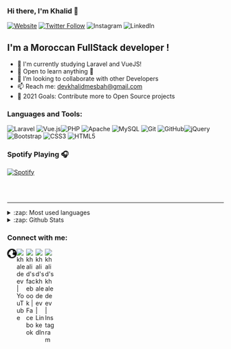 ### Hi there, I'm Khalid 👋


[![Website](https://img.shields.io/website?label=LinkedIn&style=for-the-badge&url=https%3A%2F%2Fcodestackr.com)](https://Linkedin.com/in/khalidmesbah) [![Twitter Follow](https://img.shields.io/twitter/follow/khaledeev?color=1DA1F2&logo=twitter&style=for-the-badge)](https://twitter.com/) <img alt="Instagram" src="https://img.shields.io/badge/khaledeev-%23E4405F.svg?style=for-the-badge&logo=Instagram&logoColor=white"/>
 <img alt="LinkedIn" src="https://img.shields.io/badge/Khalid Mesbah-%230077B5.svg?style=for-the-badge&logo=linkedin&logoColor=white"/>


## I'm a Moroccan FullStack developer !

- 🔭 I'm currently studying Laravel and VueJS!
- 🌱 Open to learn anything 🤣
- 👯 I’m looking to collaborate with other Developers
- 📫 Reach me: devkhalidmesbah@gmail.com
- 🥅 2021 Goals: Contribute more to Open Source projects 



### Languages and Tools:


<img alt="Laravel" src="https://img.shields.io/badge/laravel-%23FF2D20.svg?style=for-the-badge&logo=laravel&logoColor=white"/> <img alt="Vue.js" src="https://img.shields.io/badge/vuejs-%2335495e.svg?style=for-the-badge&logo=vue-dot-js&logoColor=%234FC08D"/><img alt="PHP" src="https://img.shields.io/badge/php-%23777BB4.svg?style=for-the-badge&logo=php&logoColor=white"/> <img alt="Apache" src="https://img.shields.io/badge/apache-%23D42029.svg?style=for-the-badge&logo=apache&logoColor=white"/> <img alt="MySQL" src="https://img.shields.io/badge/mysql-%2300f.svg?style=for-the-badge&logo=mysql&logoColor=white"/> <img alt="Git" src="https://img.shields.io/badge/git-%23F05033.svg?style=for-the-badge&logo=git&logoColor=white"/> <img alt="GitHub" src="https://img.shields.io/badge/github-%23121011.svg?style=for-the-badge&logo=github&logoColor=white"/><img alt="jQuery" src="https://img.shields.io/badge/jquery-%230769AD.svg?style=for-the-badge&logo=jquery&logoColor=white"/> <img alt="Bootstrap" src="https://img.shields.io/badge/bootstrap-%23563D7C.svg?style=for-the-badge&logo=bootstrap&logoColor=white"/> <img alt="CSS3" src="https://img.shields.io/badge/css3-%231572B6.svg?style=for-the-badge&logo=css3&logoColor=white"/> <img alt="HTML5" src="https://img.shields.io/badge/html5-%23E34F26.svg?style=for-the-badge&logo=html5&logoColor=white"/> 



### Spotify Playing 🎧
[![Spotify](https://kdevmusic.vercel.app/api/spotify)](https://open.spotify.com/user/1vhuu13dvbnklrvp9rfszaru3)



<br />
<br />

---

<details>
  <summary>:zap: Most used languages</summary>
  
[![Top Langs](https://github-readme-stats.vercel.app/api/top-langs/?username=khaledeev)](https://github.com/khaledeev/github-readme-stats)


</details>


<details>
  <summary>:zap: Github Stats</summary>

  <img align="left" alt="Khalid's Github Stats" src="https://github-readme-stats.vercel.app/api?username=khaledeev&show_icons=true&hide_border=true" />

</details>


### Connect with me:

[<img align="left" alt="khaledeev" width="22px" src="https://raw.githubusercontent.com/iconic/open-iconic/master/svg/globe.svg" />][website]
[<img align="left" alt="khaledeev | YouTube" width="22px" src="https://cdn.jsdelivr.net/npm/simple-icons@v3/icons/youtube.svg" />][youtube]
[<img align="left" alt="khalid's facebook | Facebook" width="22px" src="https://cdn.jsdelivr.net/npm/simple-icons@v3/icons/facebook.svg" />][facebook]
[<img align="left" alt="khalid's khaledeev | LinkedIn" width="22px" src="https://cdn.jsdelivr.net/npm/simple-icons@v3/icons/linkedin.svg" />][linkedin]
[<img align="left" alt="khalid's khaledeev | Instagram" width="22px" src="https://cdn.jsdelivr.net/npm/simple-icons@v3/icons/instagram.svg" />][instagram]

<br />





[website]: https://dev.to/khaledeev/
[facebook]: https://www.facebook.com/khaledeev/
[youtube]: https://www.youtube.com/c/khaledeev/
[instagram]: https://www.instagram.com/khaledeev/
[linkedin]: https://www.linkedin.com/in/khalidmesbah/
